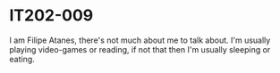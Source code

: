 # IT202-009
I am Filipe Atanes, there's not much about me to talk about. 
I'm usually playing video-games or reading, if not that then I'm usually sleeping or eating.